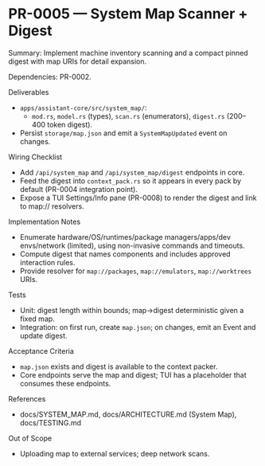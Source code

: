 # PR-0005 — System Map Scanner + Digest

Summary: Implement machine inventory scanning and a compact pinned digest with map URIs for detail expansion.

Dependencies: PR-0002.

Deliverables

- `apps/assistant-core/src/system_map/`:
  - `mod.rs`, `model.rs` (types), `scan.rs` (enumerators), `digest.rs` (200–400 token digest).
- Persist `storage/map.json` and emit a `SystemMapUpdated` event on changes.

Wiring Checklist

- Add `/api/system_map` and `/api/system_map/digest` endpoints in core.
- Feed the digest into `context_pack.rs` so it appears in every pack by default (PR-0004 integration point).
- Expose a TUI Settings/Info pane (PR-0008) to render the digest and link to map:// resolvers.

Implementation Notes

- Enumerate hardware/OS/runtimes/package managers/apps/dev envs/network (limited), using non-invasive commands and timeouts.
- Compute digest that names components and includes approved interaction rules.
- Provide resolver for `map://packages`, `map://emulators`, `map://worktrees` URIs.

Tests

- Unit: digest length within bounds; map→digest deterministic given a fixed map.
- Integration: on first run, create `map.json`; on changes, emit an Event and update digest.

Acceptance Criteria

- `map.json` exists and digest is available to the context packer.
- Core endpoints serve the map and digest; TUI has a placeholder that consumes these endpoints.

References

- docs/SYSTEM_MAP.md, docs/ARCHITECTURE.md (System Map), docs/TESTING.md

Out of Scope

- Uploading map to external services; deep network scans.
